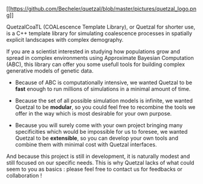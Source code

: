 [[https://github.com/Becheler/quetzal/blob/master/pictures/quetzal_logo.png]]

QuetzalCoaTL (COALescence Template Library), or Quetzal for shorter use, is a C++ template library for simulating coalescence processes in spatially explicit landscapes with complex demography.

If you are a scientist interested in studying how populations grow and spread in complex environments using Approximate Bayesian Computation (ABC), this library can offer you some usefull tools for building complex generative models of genetic data.

* Because of ABC is computationally intensive, we wanted Quetzal to be **fast** enough to run millions of simulations in a minimal amount of time.

* Because the set of all possible simulation models is infinite, we wanted Quetzal to be **modular**, so you could feel free to recombine the tools we offer in the way which is most desirable for your own purpose.

* Because you will surely come with your own project bringing many specificities which would be impossible for us to foresee, we wanted Quetzal to be **extensible**, so you can develop your own tools and combine them with minimal cost with Quetzal interfaces.

And because this project is still in development, it is naturally modest and still focused on our specific needs. This is why Quetzal lacks of what could seem to you as basics : please feel free to contact us for feedbacks or collaboration !
